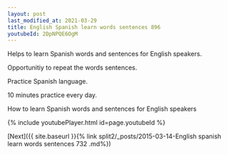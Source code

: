 ```yaml
---
layout: post
last_modified_at: 2021-03-29
title: English Spanish learn words sentences 896 
youtubeId: 2DpNPQE6OgM
---
```

 
 
Helps to learn Spanish words and sentences for English speakers.

Opportunitiy to repeat the words sentences. 

Practice Spanish language. 
 
10 minutes practice every day. 
 
How to learn Spanish words and sentences for English speakers 
 
{% include youtubePlayer.html id=page.youtubeId %}
 
 
[Next]({{ site.baseurl }}{% link  split2/_posts/2015-03-14-English spanish learn words sentences 732 .md%})
 
